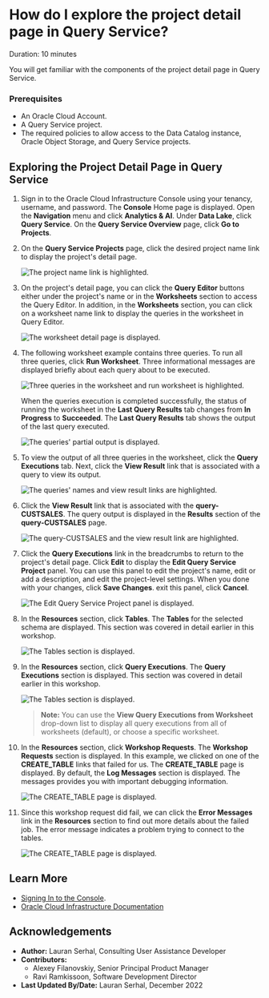 # How do I explore the project detail page in Query Service?
Duration: 10 minutes

You will get familiar with the components of the project detail page in Query Service.

### Prerequisites
* An Oracle Cloud Account.
* A Query Service project.
* The required policies to allow access to the Data Catalog instance, Oracle Object Storage, and Query Service projects.

## Exploring the Project Detail Page in Query Service

1. Sign in to the Oracle Cloud Infrastructure Console using your tenancy, username, and password. The **Console** Home page is displayed. Open the **Navigation** menu and click **Analytics & AI**. Under **Data Lake**, click **Query Service**. On the **Query Service Overview** page, click **Go to Projects**.

2. On the **Query Service Projects** page, click the desired project name link to display the project's detail page.

    ![The project name link is highlighted.](./images/project-name-link.png " ")

3. On the project's detail page, you can click the **Query Editor** buttons either under the project's name or in the **Worksheets** section to access the Query Editor. In addition, in the **Worksheets** section, you can click on a worksheet name link to display the queries in the worksheet in Query Editor.

    ![The worksheet detail page is displayed.](./images/project-detail-page.png " ")

4. The following worksheet example contains three queries. To run all three queries, click **Run Worksheet**. Three informational messages are displayed briefly about each query about to be executed.

    ![Three queries in the worksheet and run worksheet is highlighted.](./images/click-run-worksheet.png " ")

    When the queries execution is completed successfully, the status of running the worksheet in the **Last Query Results** tab changes from **In Progress** to  **Succeeded**. The **Last Query Results** tab shows the output of the last query executed.

    ![The queries' partial output is displayed.](./images/queries-output.png " ")

5. To view the output of all three queries in the worksheet, click the **Query Executions** tab. Next, click the **View Result** link that is associated with a query to view its output.

    ![The queries' names and view result links are highlighted.](./images/view-results.png " ")

7. Click the **View Result** link that is associated with the **query-CUSTSALES**. The query output is displayed in the **Results** section of the **query-CUSTSALES** page.

    ![The query-CUSTSALES and the view result link are highlighted.](./images/query-custsales.png " ")

8. Click the **Query Executions** link in the breadcrumbs to return to the project's detail page. Click **Edit** to display the **Edit Query Service Project** panel. You can use this panel to edit the project's name, edit or add a description, and edit the project-level settings. When you done with your changes, click **Save Changes**. exit this panel, click **Cancel**.

    ![The Edit Query Service Project panel is displayed.](./images/edit-project.png " ")

9. In the **Resources** section, click **Tables**. The **Tables** for the selected schema are displayed. This section was covered in detail earlier in this workshop.

    ![The Tables section is displayed.](./images/tables-section.png " ")

10. In the **Resources** section, click **Query Executions**. The **Query Executions** section is displayed. This section was covered in detail earlier in this workshop.

    ![The Tables section is displayed.](./images/filter-query-executions.png " ")

    >**Note:** You can use the **View Query Executions from Worksheet** drop-down list to display all query executions from all of worksheets (default), or choose a specific worksheet.

11. In the **Resources** section, click **Workshop Requests**. The **Workshop Requests** section is displayed. In this example, we clicked on one of the **CREATE\_TABLE** links that failed for us. The **CREATE\_TABLE** page is displayed. By default, the **Log Messages** section is displayed. The messages provides you with important debugging information.

    ![The CREATE_TABLE page is displayed.](./images/create-table-page.png " ")

12. Since this workshop request did fail, we can click the **Error Messages** link in the **Resources** section to find out more details about the failed job. The error message indicates a problem trying to connect to the tables.

    ![The CREATE_TABLE page is displayed.](./images/error-message.png " ")

## Learn More

* [Signing In to the Console](https://docs.cloud.oracle.com/en-us/iaas/Content/GSG/Tasks/signingin.htm).
* [Oracle Cloud Infrastructure Documentation](https://docs.oracle.com/en-us/iaas/Content/GSG/Concepts/baremetalintro.htm)

## Acknowledgements
* **Author:** Lauran Serhal, Consulting User Assistance Developer
* **Contributors:**
    + Alexey Filanovskiy, Senior Principal Product Manager
    + Ravi Ramkissoon, Software Development Director
* **Last Updated By/Date:** Lauran Serhal, December 2022
